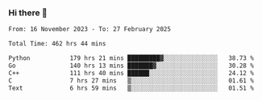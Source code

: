 ### Hi there 👋

<!--
**floyiac/floyiac** is a ✨ _special_ ✨ repository because its `README.md` (this file) appears on your GitHub profile.

Here are some ideas to get you started:

- 🔭 I’m currently working on ...
- 🌱 I’m currently learning ...
- 👯 I’m looking to collaborate on ...
- 🤔 I’m looking for help with ...
- 💬 Ask me about ...
- 📫 How to reach me: ...
- 😄 Pronouns: ...
- ⚡ Fun fact: ...
-->

<!--START_SECTION:waka-->

```txt
From: 16 November 2023 - To: 27 February 2025

Total Time: 462 hrs 44 mins

Python           179 hrs 21 mins █████████▓░░░░░░░░░░░░░░░   38.73 %
Go               140 hrs 13 mins ███████▓░░░░░░░░░░░░░░░░░   30.28 %
C++              111 hrs 40 mins ██████░░░░░░░░░░░░░░░░░░░   24.12 %
C                7 hrs 27 mins   ▒░░░░░░░░░░░░░░░░░░░░░░░░   01.61 %
Text             6 hrs 59 mins   ▒░░░░░░░░░░░░░░░░░░░░░░░░   01.51 %
```

<!--END_SECTION:waka-->
